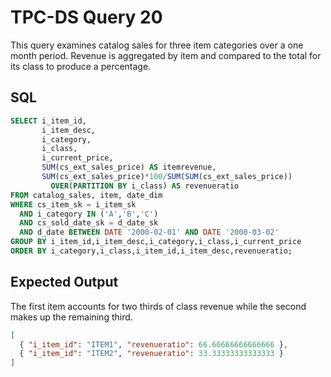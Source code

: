 # TPC-DS Query 20

This query examines catalog sales for three item categories over a one month
period. Revenue is aggregated by item and compared to the total for its class to
produce a percentage.

## SQL
```sql
SELECT i_item_id,
       i_item_desc,
       i_category,
       i_class,
       i_current_price,
       SUM(cs_ext_sales_price) AS itemrevenue,
       SUM(cs_ext_sales_price)*100/SUM(SUM(cs_ext_sales_price))
         OVER(PARTITION BY i_class) AS revenueratio
FROM catalog_sales, item, date_dim
WHERE cs_item_sk = i_item_sk
  AND i_category IN ('A','B','C')
  AND cs_sold_date_sk = d_date_sk
  AND d_date BETWEEN DATE '2000-02-01' AND DATE '2000-03-02'
GROUP BY i_item_id,i_item_desc,i_category,i_class,i_current_price
ORDER BY i_category,i_class,i_item_id,i_item_desc,revenueratio;
```

## Expected Output
The first item accounts for two thirds of class revenue while the second makes
up the remaining third.
```json
[
  { "i_item_id": "ITEM1", "revenueratio": 66.66666666666666 },
  { "i_item_id": "ITEM2", "revenueratio": 33.33333333333333 }
]
```
